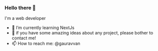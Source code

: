 ### Hello there 👋
  I'm a web developer

- 🌱 I’m currently learning NextJs
- 👯 if you have some amazing ideas about any project, please bother to contact me!
- 📫 How to reach me: @gauravvan


